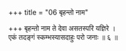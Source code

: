 +++
title = "06 बृहन्तो नाम"

+++
बृहन्तो नाम ते देवा असतस्परि यज्ञिरे ।  
एकं तदङ्गं स्कम्भस्यासदाहुः परो जनाः ॥ ६ ॥